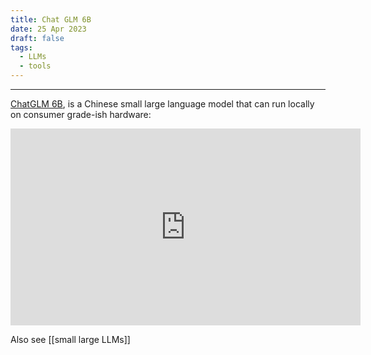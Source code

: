 ```yaml
---
title: Chat GLM 6B
date: 25 Apr 2023
draft: false
tags:
  - LLMs
  - tools
---
```

---

[ChatGLM 6B](https://github.com/THUDM/ChatGLM-6B/blob/main/README_en.md), is a Chinese small large language model that can run locally on consumer grade-ish hardware: 

<iframe width="560" height="315" src="https://www.youtube.com/embed/fGpXj4bl5LI?si=c-R-9t-HzjpZp5hJ" title="YouTube video player" frameborder="0" allow="accelerometer; autoplay; clipboard-write; encrypted-media; gyroscope; picture-in-picture; web-share" referrerpolicy="strict-origin-when-cross-origin" allowfullscreen></iframe>

Also see [[small large LLMs]]

